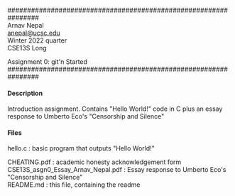 ################################################################ \
Arnav Nepal \
anepal@ucsc.edu \
Winter 2022 quarter \
CSE13S Long

Assignment 0: git'n Started \
################################################################

#### Description

Introduction assignment. Contains "Hello World!" code in C plus an essay \
response to Umberto Eco's "Censorship and Silence"

#### Files

hello.c : basic program that outputs "Hello World!"

CHEATING.pdf : academic honesty acknowledgement form \
CSE13S\_asgn0\_Essay\_Arnav\_Nepal.pdf : Essay response to Umberto Eco's "Censorship and Silence" \
README.md : this file, containing the readme
